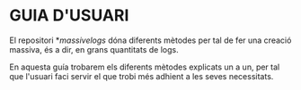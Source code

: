 # GUIA D'USUARI

El repositori **massivelogs* dóna diferents mètodes per tal de fer una 
creació massiva, és a dir, en grans quantitats de logs.

En aquesta guía trobarem els diferents mètodes explicats un a un, per tal 
que l'usuari faci servir el que trobi més adhient a les seves necessitats.

